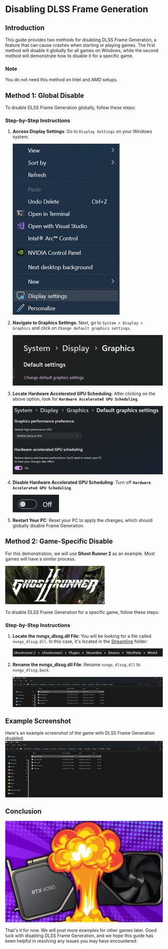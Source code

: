 # Disabling DLSS Frame Generation

## Introduction

This guide provides two methods for disabling DLSS Frame Generation, a feature that can cause crashes when starting or playing games. The first method will disable it globally for all games on Windows, while the second method will demonstrate how to disable it for a specific game.

### Note

You do not need this method on Intel and AMD setups.

## Method 1: Global Disable

To disable DLSS Frame Generation globally, follow these steps:

### Step-by-Step Instructions

1. **Access Display Settings**: Go to `Display Settings` on your Windows system.

    ![](images/dlssfg/dlssfg1.png)

2. **Navigate to Graphics Settings**: Next, go to `System > Display > Graphics` and click on `Change default graphics settings`.

    ![](images/dlssfg/dlssfg2.png)

3. **Locate Hardware Accelerated GPU Scheduling**: After clicking on the above option, look for **`Hardware Accelerated GPU Scheduling`**.

    ![](images/dlssfg/dlssfg3.png)

4. **Disable Hardware Accelerated GPU Scheduling**: Turn off **`Hardware Accelerated GPU Scheduling`**.

    ![](images/dlssfg/dlssfg4.png)

5. **Restart Your PC**: Reset your PC to apply the changes, which should globally disable Frame Generation.

## Method 2: Game-Specific Disable

For this demonstration, we will use **Ghost Runner 2** as an example. Most games will have a similar process.

![](images/dlssfg/dlssfg5.png)

To disable DLSS Frame Generation for a specific game, follow these steps:

### Step-by-Step Instructions

1. **Locate the nvngx_dlssg.dll File**: You will be looking for a file called `nvngx_dlssg.dll`. In this case, it's located in the [Streamline](https://developer.nvidia.com/rtx/streamline) folder:

   ![](images/dlssfg/dlssfg7.png)
2. **Rename the nvngx_dlssg.dll File**: Rename `nvngx_dlssg.dll` to `nvngx_dlssg.back`.

   ![](images/dlssfg/dlssfg8.png)

## Example Screenshot

Here's an example screenshot of the game with DLSS Frame Generation disabled:
![](images/dlssfg/dlssfg6.png)

## Conclusion

![](images/dlssfg/dlssfg9.png)

That's it for now. We will post more examples for other games later. Good luck with disabling DLSS Frame Generation, and we hope this guide has been helpful in resolving any issues you may have encountered.
